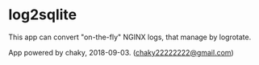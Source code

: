 # log2sqlite

This app can convert "on-the-fly" NGINX logs, that manage by logrotate.

App powered by chaky, 2018-09-03. (chaky22222222@gmail.com)


